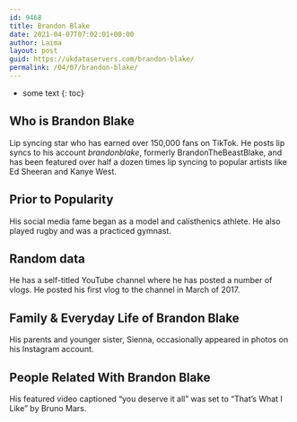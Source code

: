 ```yaml
---
id: 9468
title: Brandon Blake
date: 2021-04-07T07:02:01+00:00
author: Laima
layout: post
guid: https://ukdataservers.com/brandon-blake/
permalink: /04/07/brandon-blake/
---
```


* some text
{: toc}


## Who is Brandon Blake
                  
                  
                  
Lip syncing star who has earned over 150,000 fans on TikTok. He posts lip syncs to his account _brandonblake_, formerly BrandonTheBeastBlake, and has been featured over half a dozen times lip syncing to popular artists like Ed Sheeran and Kanye West. 
                  
              
            
              
            
                
                
                
## Prior to Popularity
                  
                  
                  
His social media fame began as a model and calisthenics athlete. He also played rugby and was a practiced gymnast. 
                  
              
            
              
            
                
                
                
## Random data
                  
                  
                  
He has a self-titled YouTube channel where he has posted a number of vlogs. He posted his first vlog to the channel in March of 2017.  
                  
              
            
              
            
                
                
                
## Family & Everyday Life of Brandon Blake
                  
                  
                  
His parents and younger sister, Sienna, occasionally appeared in photos on his Instagram account. 
                  
              
            
              
            
                
                
                
## People Related With Brandon Blake
                  
                  
                  
His featured video captioned &#8220;you deserve it all&#8221; was set to &#8220;That&#8217;s What I Like&#8221; by Bruno Mars. 
                  
              
            
              
            
                
              
            
              
              
            
            
              
            
          
          
          
